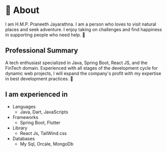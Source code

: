 # 📖 About

I am H.M.P. Praneeth Jayarathna. I am a person who loves to visit natural places and seek adventure. I enjoy taking on challenges and find happiness in supporting people who need help.  🙌


<style>
    .profile-img {
        transition: filter 0.3s; /* Add transition for smooth effect */
      
        height: auto; /* Maintain aspect ratio */
    }

    .profile-img:hover {
        border: 2px solid #ff6600; 
        box-shadow: 0px 0px 10px 0px rgba(0, 0, 0, 0.3);
        filter: grayscale(100%); /* Change image to grayscale on hover */
    }
</style>

<!-- <div style="text-align: center;">
    <img class="profile-img" src="../pages/images/profiles/p1.jpg" style="margin: 0 10px;" />
</div> -->

## Professional Summary

A tech enthusiast specialized in Java, Spring Boot, React JS, and the FinTech domain. Experienced with all stages of the development cycle for dynamic web projects, I will expand the company's profit with my expertise in best development practices. 🚀




## I am experienced in

- Languages
    - Java, Dart, JavaScripts
- Frameworks
    - Spring Boot, Flutter
- Library
    - React Js, TailWind.css
- Databases
    - My Sql, Orcale, MongoDb

 
